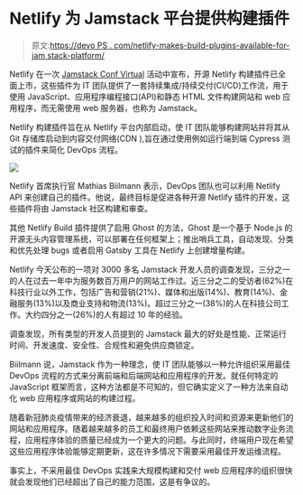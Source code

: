 # Netlify 为 Jamstack 平台提供构建插件

> 原文:[https://devo PS . com/netlify-makes-build-plugins-available-for-jam stack-platform/](https://devops.com/netlify-makes-build-plugins-available-for-jamstack-platform/)

Netlify 在一次 [Jamstack Conf Virtual](https://jamstackconf.com/) 活动中宣布，开源 Netlify 构建插件已全面上市，这些插件为 IT 团队提供了一套持续集成/持续交付(CI/CD)工作流，用于使用 JavaScript、应用程序编程接口(API)和静态 HTML 文件构建网站和 web 应用程序，而无需使用 web 服务器，也称为 Jamstack。

Netlify 构建插件旨在从 Netlify 平台内部启动，使 IT 团队能够构建网站并将其从 Git 存储库启动到内容交付网络(CDN ),旨在通过使用例如运行端到端 Cypress 测试的插件来简化 DevOps 流程。

![](../Images/2ce79a547251e316bf8da4dde247a875.png)

Netlify 首席执行官 Mathias Biilmann 表示，DevOps 团队也可以利用 Netlify API 来创建自己的插件。他说，最终目标是促进各种开源 Netlify 插件的开发，这些插件将由 Jamstack 社区构建和审查。

其他 Netlify Build 插件提供了启用 Ghost 的方法，Ghost 是一个基于 Node.js 的开源无头内容管理系统，可以部署在任何框架上；推出哨兵工具，自动发现、分类和优先处理 bugs 或者启用 Gatsby 工具在 Netlify 上创建增量构建。

Netlify 今天公布的一项对 3000 多名 Jamstack 开发人员的调查发现，三分之一的人在过去一年中为服务数百万用户的网站工作过。近三分之二的受访者(62%)在科技行业以外工作，包括广告和营销(21%)、媒体和出版(14%)、教育(14%)、金融服务(13%)以及商业支持和物流(13%)。超过三分之一(38%)的人在科技公司工作。大约四分之一(26%)的人有超过 10 年的经验。

调查发现，所有类型的开发人员提到的 Jamstack 最大的好处是性能、正常运行时间、开发速度、安全性、合规性和避免供应商锁定。

Biilmann 说，Jamstack 作为一种理念，使 IT 团队能够以一种允许组织采用最佳 DevOps 流程的方式来分离前端和后端网站和应用程序的开发。就任何特定的 JavaScript 框架而言，这种方法都是不可知的，但它确实定义了一种方法来自动化 web 应用程序或网站的构建过程。

随着新冠肺炎疫情带来的经济衰退，越来越多的组织投入时间和资源来更新他们的网站和应用程序。随着越来越多的员工和最终用户依赖这些网站来推动数字业务流程，应用程序体验的质量已经成为一个更大的问题。与此同时，终端用户现在希望这些应用程序体验能够定期更新，这在许多情况下需要采用最佳开发运维流程。

事实上，不采用最佳 DevOps 实践来大规模构建和交付 web 应用程序的组织很快就会发现他们已经超出了自己的能力范围，这是有争议的。